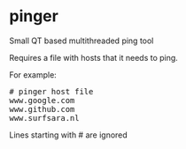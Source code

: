 pinger
======

Small QT based multithreaded ping tool

Requires a file with hosts that it needs to ping.


For example:

<pre>
# pinger host file
www.google.com
www.github.com
www.surfsara.nl
</pre>

Lines starting with # are ignored
